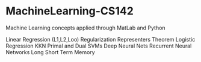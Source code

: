 # MachineLearning-CS142

Machine Learning concepts applied through MatLab and Python 

Linear Regression (L1,L2,Loo)
Regularization 
Representers Theorem 
Logistic Regression 
KKN
Primal and Dual SVMs
Deep Neural Nets 
Recurrent Neural Networks 
Long Short Term Memory 
